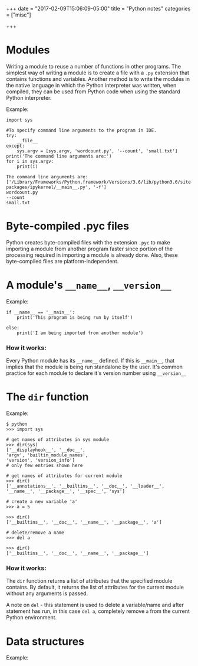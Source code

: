 +++
date = "2017-02-09T15:06:09-05:00"
title = "Python notes"
categories = ["misc"]

+++

# Modules

Writing a module to reuse a number of functions in other programs. The simplest way of writing a module is to create a file with a `.py` extension that contains functions and variables. Another method is to write the modules in the native language in which the Python interpreter was written, when compiled, they can be used from Python code when using the standard Python interpreter.

Example:

```
import sys

#To specify command line arguments to the program in IDE.
try: 
    __file__
except:
    sys.argv = [sys.argv, 'wordcount.py', '--count', 'small.txt']
print('The command line arguments are:')
for i in sys.argv:
    print(i)

The command line arguments are:
['/Library/Frameworks/Python.framework/Versions/3.6/lib/python3.6/site-packages/ipykernel/__main__.py', '-f']
wordcount.py
--count
small.txt

```

# Byte-compiled .pyc files

Python creates byte-compiled files with the extension `.pyc` to make importing a module from another program faster since portion of the processing required in importing a module is already done. Also, these byte-compiled files are platform-independent.

# A module's `__name__`, `__version__`

Example: 
```
if __name__ == '__main__':
	print('This program is being run by itself')

else:
	print('I am being imported from another module')	

```

### How it works:

Every Python module has its `__name__` defined. If this is `__main__`, that implies that the module is being run standalone by the user. It's common practice for each module to declare it's version number using `__version__`

# The `dir` function

Example: 

```
$ python
>>> import sys

# get names of attributes in sys module
>>> dir(sys)
['__displayhook__', '__doc__',
'argv', 'builtin_module_names',
'version', 'version_info']
# only few entries shown here

# get names of attributes for current module
>>> dir()
['__annotations__', '__builtins__', '__doc__', '__loader__', 
'__name__', '__package__', '__spec__', 'sys']

# create a new variable 'a'
>>> a = 5

>>> dir()
['__builtins__', '__doc__', '__name__', '__package__', 'a']

# delete/remove a name
>>> del a

>>> dir()
['__builtins__', '__doc__', '__name__', '__package__']

```

### How it works:
The `dir` function returns a list of attributes that the specified module contains. By default, it returns the list of attributes for the current module without any arguments is passed. 

A note on `del` - this statement is used to delete a variable/name and after statement has run, in this case `del a`, completely remove `a` from the current Python environment.

# Data structures

Example: 

